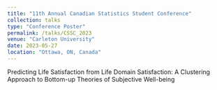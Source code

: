 ```yaml
---
title: "11th Annual Canadian Statistics Student Conference"
collection: talks
type: "Conference Poster"
permalink: /talks/CSSC_2023
venue: "Carleton University"
date: 2023-05-27
location: "Ottawa, ON, Canada"
---
```


Predicting Life Satisfaction from Life Domain Satisfaction: A Clustering Approach to Bottom-up Theories of Subjective Well-being

